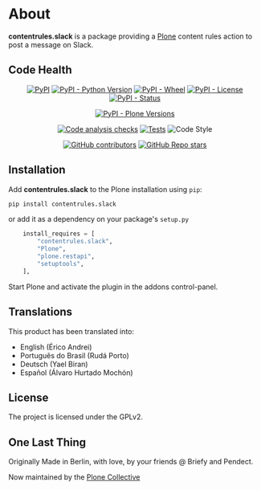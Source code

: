 # About

**contentrules.slack** is a package providing a [Plone](https://plone.org/) content rules action to post a message on Slack.

## Code Health
<div align="center">

[![PyPI](https://img.shields.io/pypi/v/contentrules.slack)](https://pypi.org/project/contentrules.slack/)
[![PyPI - Python Version](https://img.shields.io/pypi/pyversions/contentrules.slack)](https://pypi.org/project/contentrules.slack/)
[![PyPI - Wheel](https://img.shields.io/pypi/wheel/contentrules.slack)](https://pypi.org/project/contentrules.slack/)
[![PyPI - License](https://img.shields.io/pypi/l/contentrules.slack)](https://pypi.org/project/contentrules.slack/)
[![PyPI - Status](https://img.shields.io/pypi/status/contentrules.slack)](https://pypi.org/project/contentrules.slack/)


[![PyPI - Plone Versions](https://img.shields.io/pypi/frameworkversions/plone/contentrules.slack)](https://pypi.org/project/contentrules.slack/)

[![Code analysis checks](https://github.com/collective/contentrules.slack/actions/workflows/code-analysis.yml/badge.svg)](https://github.com/collective/contentrules.slack/actions/workflows/code-analysis.yml)
[![Tests](https://github.com/collective/contentrules.slack/actions/workflows/tests.yaml/badge.svg)](https://github.com/collective/contentrules.slack/actions/workflows/tests.yaml)
![Code Style](https://img.shields.io/badge/Code%20Style-Black-000000)

[![GitHub contributors](https://img.shields.io/github/contributors/collective/contentrules.slack)](https://github.com/collective/contentrules.slack)
[![GitHub Repo stars](https://img.shields.io/github/stars/collective/contentrules.slack?style=social)](https://github.com/collective/contentrules.slack)

</div>

## Installation

Add **contentrules.slack** to the Plone installation using `pip`:

```bash
pip install contentrules.slack
```

or add it as a dependency on your package's `setup.py`

```python
    install_requires = [
        "contentrules.slack",
        "Plone",
        "plone.restapi",
        "setuptools",
    ],
```

Start Plone and activate the plugin in the addons control-panel.

## Translations

This product has been translated into:

- English (Érico Andrei)
- Português do Brasil (Rudá Porto)
- Deutsch (Yael Biran)
- Español (Álvaro Hurtado Mochón)

## License

The project is licensed under the GPLv2.

## One Last Thing

Originally Made in Berlin, with love, by your friends @ Briefy and Pendect.

Now maintained by the [Plone Collective](https://github.com/collective)
